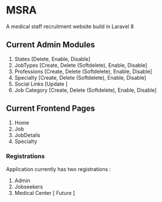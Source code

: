 # MSRA

A medical staff recruitment website build in Laravel 8

## Current Admin Modules

1. States [Delete, Enable, Disable]
2. JobTypes [Create, Delete (Softdelete), Enable, Disable]
3. Professions [Create, Delete (Softdelete), Enable, Disable]
4. Specialty [Create, Delete (Softdelete), Enable, Disable]
5. Social Links [Update ]
6. Job Category [Create, Delete (Softdelete), Enable, Disable]

## Current Frontend Pages

1. Home
2. Job
3. JobDetails
4. Specialty

### Registrations

Application currently has two registrations :

1. Admin
2. Jobseekers
3. Medical Center [ Future ]
